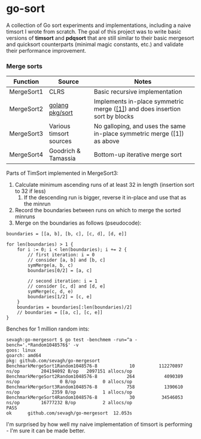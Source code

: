 # go-sort

A collection of Go sort experiments and implementations, including a naive timsort I wrote from scratch. The goal of this project was to write basic versions of **timsort** and **pdqsort** that are still similar to their basic mergesort and quicksort counterparts (minimal magic constants, etc.) and validate their performance improvement.

### Merge sorts

| Function   | Source | Notes |
|------------|--------|-------|
| MergeSort1 | CLRS | Basic recursive implementation |
| MergeSort2 | [golang pkg/sort](https://golang.org/pkg/sort/#Stable) | Implements in-place symmetric merge ([[1]](https://www.semanticscholar.org/paper/Stable-Minimum-Storage-Merging-by-Symmetric-Kim-Kutzner/d664cee462cb8e6a8ae2a1a7c6bab1b5f81e0618)) and does insertion sort by blocks |
| MergeSort3 | Various timsort sources | No galloping, and uses the same in-place symmetric merge ([1]) as above |
| MergeSort4 | Goodrich & Tamassia | Bottom-up iterative merge sort |

Parts of TimSort implemented in MergeSort3:

1. Calculate minimum ascending runs of at least 32 in length (insertion sort to 32 if less)
    1. If the descending run is bigger, reverse it in-place and use that as the minrun
2. Record the boundaries between runs on which to merge the sorted minruns
3. Merge on the boundaries as follows (pseudocode):

```
boundaries = [[a, b], [b, c], [c, d], [d, e]]

for len(boundaries) > 1 {
    for i := 0; i < len(boundaries); i += 2 {
        // first iteration: i = 0
        // consider [a, b] and [b, c]
        symMerge(a, b, c)
        boundaries[0/2] = [a, c]

        // second iteration: i = 1
        // consider [c, d] and [d, e]
        symMerge(c, d, e)
        boundaries[1/2] = [c, e]
    }
    boundaries = boundaries[:len(boundaries)/2]
    // boundaries = [[a, c], [c, e]]
}
```

Benches for 1 million random ints:

```
sevagh:go-mergesort $ go test -benchmem -run=^a -bench='.*Random1048576$' -v
goos: linux
goarch: amd64
pkg: github.com/sevagh/go-mergesort
BenchmarkMergeSort1Random1048576-8            10         112270897 ns/op        204194092 B/op   2097151 allocs/op
BenchmarkMergeSort2Random1048576-8           264           4090389 ns/op               0 B/op          0 allocs/op
BenchmarkMergeSort3Random1048576-8           758           1390610 ns/op            2359 B/op          1 allocs/op
BenchmarkMergeSort4Random1048576-8            30          34546053 ns/op        16777232 B/op          2 allocs/op
PASS
ok      github.com/sevagh/go-mergesort  12.053s
```

I'm surprised by how well my naive implementation of timsort is performing - I'm sure it can be made better.
